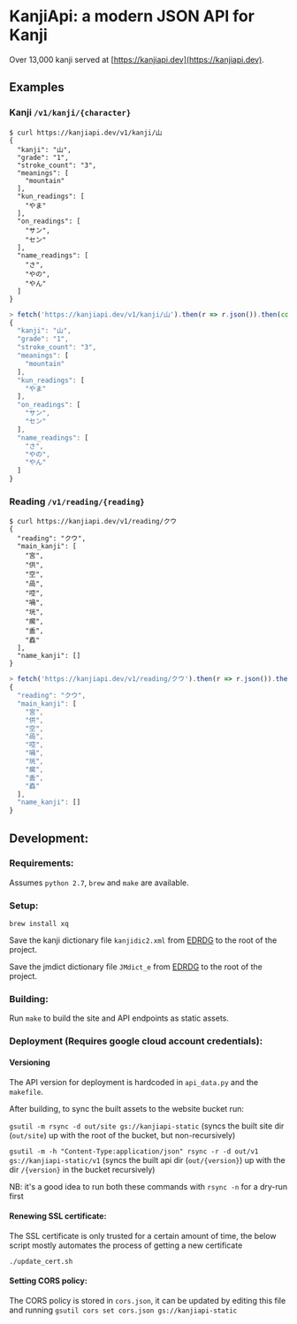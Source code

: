 # KanjiApi: a modern JSON API for Kanji 

Over 13,000 kanji served at [https://kanjiapi.dev](https://kanjiapi.dev).

## Examples

### Kanji `/v1/kanji/{character}`
```
$ curl https://kanjiapi.dev/v1/kanji/山
{
  "kanji": "山",
  "grade": "1",
  "stroke_count": "3",
  "meanings": [
    "mountain"
  ],
  "kun_readings": [
    "やま"
  ],
  "on_readings": [
    "サン",
    "セン"
  ],
  "name_readings": [
    "さ",
    "やの",
    "やん"
  ]
}
```

```javascript
> fetch('https://kanjiapi.dev/v1/kanji/山').then(r => r.json()).then(console.log);
{
  "kanji": "山",
  "grade": "1",
  "stroke_count": "3",
  "meanings": [
    "mountain"
  ],
  "kun_readings": [
    "やま"
  ],
  "on_readings": [
    "サン",
    "セン"
  ],
  "name_readings": [
    "さ",
    "やの",
    "やん"
  ]
}
```

### Reading `/v1/reading/{reading}`
```
$ curl https://kanjiapi.dev/v1/reading/クウ
{
  "reading": "クウ",
  "main_kanji": [
    "宮",
    "供",
    "空",
    "咼",
    "啌",
    "喎",
    "垙",
    "瘸",
    "盉",
    "舙"
  ],
  "name_kanji": []
}
```

```javascript
> fetch('https://kanjiapi.dev/v1/reading/クウ').then(r => r.json()).then(console.log);
{
  "reading": "クウ",
  "main_kanji": [
    "宮",
    "供",
    "空",
    "咼",
    "啌",
    "喎",
    "垙",
    "瘸",
    "盉",
    "舙"
  ],
  "name_kanji": []
}
```

## Development:

### Requirements:

Assumes `python 2.7`, `brew` and `make` are available.

### Setup:

`brew install xq`

Save the kanji dictionary file `kanjidic2.xml` from [EDRDG](http://www.edrdg.org/wiki/index.php/KANJIDIC_Project) to the root of the project.

Save the jmdict dictionary file `JMdict_e` from [EDRDG](http://www.edrdg.org/wiki/index.php/JMdict-EDICT_Dictionary_Project) to the root of the project.

### Building:

Run `make` to build the site and API endpoints as static assets.

### Deployment (Requires google cloud account credentials):

#### Versioning

The API version for deployment is hardcoded in `api_data.py` and the `makefile`.

After building, to sync the built assets to the website bucket run:

`gsutil -m rsync -d out/site gs://kanjiapi-static` (syncs the built site dir (`out/site`) up with the root of the bucket, but non-recursively)

`gsutil -m -h "Content-Type:application/json" rsync -r -d out/v1 gs://kanjiapi-static/v1` (syncs the built api dir (`out/{version}`) up with the dir `/{version}` in the bucket recursively)

NB: it's a good idea to run both these commands with `rsync -n` for a dry-run first

#### Renewing SSL certificate:

The SSL certificate is only trusted for a certain amount of time, the below script mostly automates
the process of getting a new certificate

`./update_cert.sh`

#### Setting CORS policy:

The CORS policy is stored in `cors.json`, it can be updated by editing this file and running `gsutil cors set cors.json gs://kanjiapi-static`
